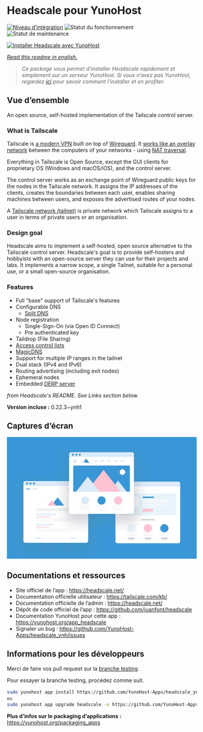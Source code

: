 <!--
N.B.: This README was automatically generated by https://github.com/YunoHost/apps/tree/master/tools/README-generator
It shall NOT be edited by hand.
-->

# Headscale pour YunoHost

[![Niveau d’intégration](https://dash.yunohost.org/integration/headscale.svg)](https://dash.yunohost.org/appci/app/headscale) ![Statut du fonctionnement](https://ci-apps.yunohost.org/ci/badges/headscale.status.svg) ![Statut de maintenance](https://ci-apps.yunohost.org/ci/badges/headscale.maintain.svg)

[![Installer Headscale avec YunoHost](https://install-app.yunohost.org/install-with-yunohost.svg)](https://install-app.yunohost.org/?app=headscale)

*[Read this readme in english.](./README.md)*

> *Ce package vous permet d’installer Headscale rapidement et simplement sur un serveur YunoHost.
Si vous n’avez pas YunoHost, regardez [ici](https://yunohost.org/#/install) pour savoir comment l’installer et en profiter.*

## Vue d’ensemble

An open source, self-hosted implementation of the Tailscale control server.

### What is Tailscale

Tailscale is [a modern VPN](https://tailscale.com/) built on top of
[Wireguard](https://www.wireguard.com/).
It [works like an overlay network](https://tailscale.com/blog/how-tailscale-works/)
between the computers of your networks - using
[NAT traversal](https://tailscale.com/blog/how-nat-traversal-works/).

Everything in Tailscale is Open Source, except the GUI clients for proprietary OS
(Windows and macOS/iOS), and the control server.

The control server works as an exchange point of Wireguard public keys for the
nodes in the Tailscale network. It assigns the IP addresses of the clients,
creates the boundaries between each user, enables sharing machines between users,
and exposes the advertised routes of your nodes.

A [Tailscale network (tailnet)](https://tailscale.com/kb/1136/tailnet/) is private
network which Tailscale assigns to a user in terms of private users or an
organisation.

### Design goal

Headscale aims to implement a self-hosted, open source alternative to the Tailscale
control server.
Headscale's goal is to provide self-hosters and hobbyists with an open-source
server they can use for their projects and labs.
It implements a narrow scope, a single Tailnet, suitable for a personal use, or a small
open-source organisation.

### Features


- Full "base" support of Tailscale's features
- Configurable DNS
  - [Split DNS](https://tailscale.com/kb/1054/dns/#using-dns-settings-in-the-admin-console)
- Node registration
  - Single-Sign-On (via Open ID Connect)
  - Pre authenticated key
- Taildrop (File Sharing)
- [Access control lists](https://tailscale.com/kb/1018/acls/)
- [MagicDNS](https://tailscale.com/kb/1081/magicdns)
- Support for multiple IP ranges in the tailnet
- Dual stack (IPv4 and IPv6)
- Routing advertising (including exit nodes)
- Ephemeral nodes
- Embedded [DERP server](https://tailscale.com/blog/how-tailscale-works/#encrypted-tcp-relays-derp)

*from Headscale's README. See Links section below.*


**Version incluse :** 0.22.3~ynh1

## Captures d’écran

![Capture d’écran de Headscale](./doc/screenshots/example.jpg)

## Documentations et ressources

* Site officiel de l’app : <https://headscale.net/>
* Documentation officielle utilisateur : <https://tailscale.com/kb/>
* Documentation officielle de l’admin : <https://headscale.net/>
* Dépôt de code officiel de l’app : <https://github.com/juanfont/headscale>
* Documentation YunoHost pour cette app : <https://yunohost.org/app_headscale>
* Signaler un bug : <https://github.com/YunoHost-Apps/headscale_ynh/issues>

## Informations pour les développeurs

Merci de faire vos pull request sur la [branche testing](https://github.com/YunoHost-Apps/headscale_ynh/tree/testing).

Pour essayer la branche testing, procédez comme suit.

``` bash
sudo yunohost app install https://github.com/YunoHost-Apps/headscale_ynh/tree/testing --debug
ou
sudo yunohost app upgrade headscale -u https://github.com/YunoHost-Apps/headscale_ynh/tree/testing --debug
```

**Plus d’infos sur le packaging d’applications :** <https://yunohost.org/packaging_apps>